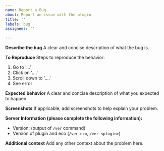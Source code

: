 ```yaml
---
name: Report a Bug
about: Report an issue with the plugin
title: ''
labels: bug
assignees: ''

---
```


**Describe the bug**
A clear and concise description of what the bug is.

**To Reproduce**
Steps to reproduce the behavior: 
1. Go to '...'
2. Click on '....'
3. Scroll down to '....'
4. See error

**Expected behavior**
A clear and concise description of what you expected to happen.

**Screenshots**
If applicable, add screenshots to help explain your problem.

**Server Information (please complete the following information):**
- Version: (output of `/ver` command)
- Version of plugin and eco (`/ver eco`, `/ver <plugin>`)

**Additional context**
Add any other context about the problem here.
